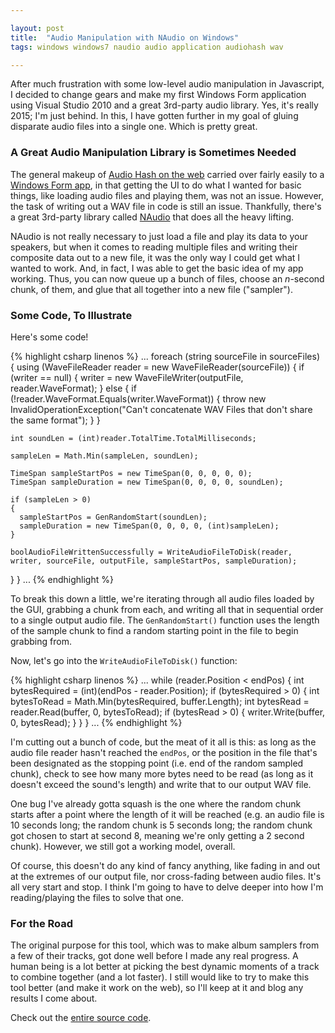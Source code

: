 ```yaml
---

layout: post
title:  "Audio Manipulation with NAudio on Windows"
tags: windows windows7 naudio audio application audiohash wav

---
```


After much frustration with some low-level audio manipulation in Javascript, I decided to change gears and make my first Windows Form application using Visual Studio 2010 and a great 3rd-party audio library. Yes, it's really 2015; I'm just behind. In this, I have gotten further in my goal of gluing disparate audio files into a single one. Which is pretty great.

<!--more-->

### A Great Audio Manipulation Library is Sometimes Needed

The general makeup of [Audio Hash on the web](https://github.com/michaelchadwick/audiohash-web) carried over fairly easily to a [Windows Form app](https://github.com/michaelchadwick/audiohash-win), in that getting the UI to do what I wanted for basic things, like loading audio files and playing them, was not an issue. However, the task of writing out a WAV file in code is still an issue. Thankfully, there's a great 3rd-party library called [NAudio](https://naudio.codeplex.com) that does all the heavy lifting.

NAudio is not really necessary to just load a file and play its data to your speakers, but when it comes to reading multiple files and writing their composite data out to a new file, it was the only way I could get what I wanted to work. And, in fact, I was able to get the basic idea of my app working. Thus, you can now queue up a bunch of files, choose an _n_-second chunk, of them, and glue that all together into a new file ("sampler").

### Some Code, To Illustrate

Here's some code!

{% highlight csharp linenos %}
...
foreach (string sourceFile in sourceFiles)
{
  using (WaveFileReader reader = new WaveFileReader(sourceFile))
  {
    if (writer == null)
    {
      writer = new WaveFileWriter(outputFile, reader.WaveFormat);
    }
    else
    {
      if (!reader.WaveFormat.Equals(writer.WaveFormat))
      {
        throw new InvalidOperationException("Can't concatenate WAV Files that don't share the same format");
      }
    }

    int soundLen = (int)reader.TotalTime.TotalMilliseconds;

    sampleLen = Math.Min(sampleLen, soundLen);

    TimeSpan sampleStartPos = new TimeSpan(0, 0, 0, 0, 0);
    TimeSpan sampleDuration = new TimeSpan(0, 0, 0, 0, soundLen);

    if (sampleLen > 0)
    {
      sampleStartPos = GenRandomStart(soundLen);
      sampleDuration = new TimeSpan(0, 0, 0, 0, (int)sampleLen);
    }

    boolAudioFileWrittenSuccessfully = WriteAudioFileToDisk(reader, writer, sourceFile, outputFile, sampleStartPos, sampleDuration);
  }
}
...
{% endhighlight %}

To break this down a little, we're iterating through all audio files loaded by the GUI, grabbing a chunk from each, and writing all that in sequential order to a single output audio file. The `GenRandomStart()` function uses the length of the sample chunk to find a random starting point in the file to begin grabbing from.

Now, let's go into the `WriteAudioFileToDisk()` function:

{% highlight csharp linenos %}
...
while (reader.Position < endPos)
{
  int bytesRequired = (int)(endPos - reader.Position);
  if (bytesRequired > 0)
  {
    int bytesToRead = Math.Min(bytesRequired, buffer.Length);
    int bytesRead = reader.Read(buffer, 0, bytesToRead);
    if (bytesRead > 0)
    {
      writer.Write(buffer, 0, bytesRead);
    }
  }
}
...
{% endhighlight %}

I'm cutting out a bunch of code, but the meat of it all is this: as long as the audio file reader hasn't reached the `endPos`, or the position in the file that's been designated as the stopping point (i.e. end of the random sampled chunk), check to see how many more bytes need to be read (as long as it doesn't exceed the sound's length) and write that to our output WAV file.

One bug I've already gotta squash is the one where the random chunk starts after a point where the length of it will be reached (e.g. an audio file is 10 seconds long; the random chunk is 5 seconds long; the random chunk got chosen to start at second 8, meaning we're only getting a 2 second chunk). However, we still got a working model, overall.

Of course, this doesn't do any kind of fancy anything, like fading in and out at the extremes of our output file, nor cross-fading between audio files. It's all very start and stop. I think I'm going to have to delve deeper into how I'm reading/playing the files to solve that one.

### For the Road

The original purpose for this tool, which was to make album samplers from a few of their tracks, got done well before I made any real progress. A human being is a lot better at picking the best dynamic moments of a track to combine together (and a lot faster). I still would like to try to make this tool better (and make it work on the web), so I'll keep at it and blog any results I come about.

Check out the [entire source code](https://github.com/michaelchadwick/audiohash-win).
